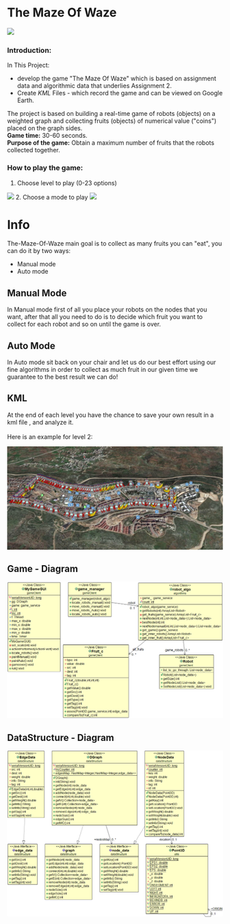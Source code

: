 # The Maze Of Waze
[![](https://imgur.com/PYbAdDu.png)](http://www.youtube.com/watch?v=cTmzMv8FwFY "Project")

### Introduction:

In This Project:
- develop the game "The Maze Of Waze"
which is based on assignment data and algorithmic data that underlies Assignment 2.
- Create *KML* Files - which record the game and can be viewed on Google Earth.

The project is based on building a real-time game of robots (objects) on a weighted graph and collecting fruits (objects) of numerical value ("coins") placed on the graph sides.\
**Game time:** 30-60 seconds.\
**Purpose of the game:** Obtain a maximum number of fruits that the robots collected together.

### How to play the game:

1. Choose level to play (0-23 options)
<img src="https://github.com/m3et/Ex3/blob/master/screen%20shot/Screen%20Shot%202020-01-19%20at%2019.59.16.png">
2. Choose a mode to play
<img src="https://github.com/m3et/Ex3/blob/master/screen%20shot/Screen%20Shot%202020-01-19%20at%2019.59.41.png">

#             Info

The-Maze-Of-Waze main goal is to collect as many fruits you can "eat", you can do it by two ways:
- Manual mode
- Auto mode


##      Manual Mode

In Manual mode first of all you place your robots on the nodes that you want, 
after that all you need to do is to decide which fruit you want to collect for each 
robot and so on until the game is over.


##      Auto Mode

In Auto mode sit back on your chair and let us do our best effort using our fine algorithms
in order to collect as much fruit in our given time we guarantee to the best result we can do!


##      KML

At the end of each level you have the chance to save your own result in a kml file ,
and analyze it.<br><br>
Here is an example for level 2:

<img src="images/map2.JPG" >

## Game - Diagram
<img src="images/Game_mannage.png" >

## DataStructure - Diagram
<img src="images/DataStructure.png" >

